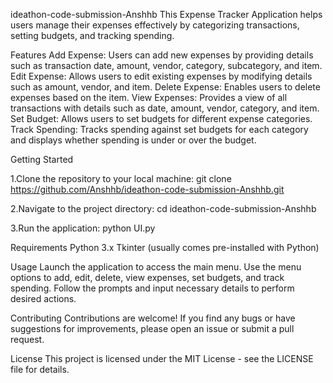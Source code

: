 ideathon-code-submission-Anshhb
This Expense Tracker Application helps users manage their expenses effectively by categorizing transactions, setting budgets, and tracking spending.

Features
Add Expense: Users can add new expenses by providing details such as transaction date, amount, vendor, category, subcategory, and item.
Edit Expense: Allows users to edit existing expenses by modifying details such as amount, vendor, and item.
Delete Expense: Enables users to delete expenses based on the item.
View Expenses: Provides a view of all transactions with details such as date, amount, vendor, category, and item.
Set Budget: Allows users to set budgets for different expense categories.
Track Spending: Tracks spending against set budgets for each category and displays whether spending is under or over the budget.

Getting Started

1.Clone the repository to your local machine:
git clone https://github.com/Anshhb/ideathon-code-submission-Anshhb.git

2.Navigate to the project directory:
cd ideathon-code-submission-Anshhb

3.Run the application:
python UI.py

Requirements
Python 3.x
Tkinter (usually comes pre-installed with Python)

Usage
Launch the application to access the main menu.
Use the menu options to add, edit, delete, view expenses, set budgets, and track spending.
Follow the prompts and input necessary details to perform desired actions.

Contributing
Contributions are welcome! If you find any bugs or have suggestions for improvements, please open an issue or submit a pull request.

License
This project is licensed under the MIT License - see the LICENSE file for details.
